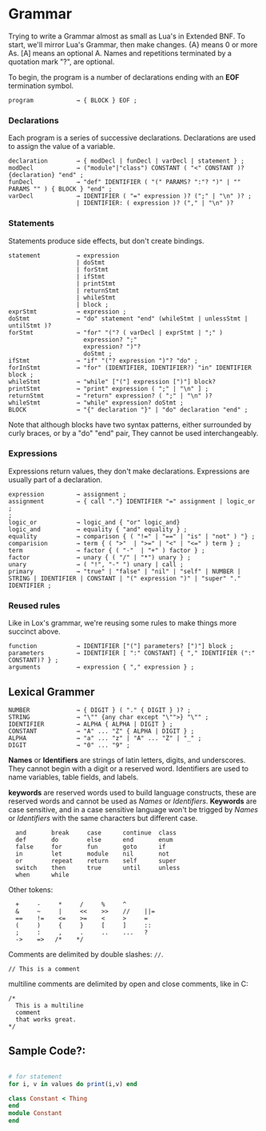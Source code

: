 # Grammar
Trying to write a Grammar almost as small as Lua's in Extended BNF. To start, we'll mirror Lua's Grammar, then make changes. {A} means 0 or more As. [A] means an optional A. Names and repetitions terminated by a quotation mark "?", are optional.

To begin, the program is a number of declarations ending with an **EOF** termination symbol.
```grammar
program            → { BLOCK } EOF ;
```

### Declarations
Each program is a series of successive declarations. Declarations are used to assign the value of a variable.
```grammar
declaration        → { modDecl | funDecl | varDecl | statement } ;
modDecl            → ("module"|"class") CONSTANT ( "<" CONSTANT )? {declaration} "end" ;
funDecl            → "def" IDENTIFIER ( "(" PARAMS? ":"? ")" | "" PARAMS "" ) { BLOCK } "end" ;
varDecl            → IDENTIFIER ( "=" expression )? (";" | "\n" )? ;
                   | IDENTIFIER: ( expression )? ("," | "\n" )?
```

### Statements
Statements produce side effects, but don't create bindings.
```grammar
statement          → expression
                   | doStmt
                   | forStmt
                   | ifStmt
                   | printStmt
                   | returnStmt
                   | whileStmt
                   | block ;
exprStmt           → expression ;
doStmt             → "do" statement "end" (whileStmt | unlessStmt | untilStmt )?
forStmt            → "for" "("? ( varDecl | exprStmt | ";" )
                     expression? ";"
                     expression? ")"?
                     doStmt ;
ifStmt             → "if" "("? expression ")"? "do" ;
forInStmt          → "for" (IDENTIFIER, IDENTIFIER?) "in" IDENTIFIER block ;
whileStmt          → "while" ["("] expression [")"] block?
printStmt          → "print" expression ( ";" | "\n" ] ;
returnStmt         → "return" expression? ( ";" | "\n" )?
whileStmt          → "while" expression? doStmt ;
BLOCK              → "{" declaration "}" | "do" declaration "end" ;
```
Note that although blocks have two syntax patterns, either surrounded by curly braces, or by a "do" "end" pair, They cannot be used interchangeably.

### Expressions
Expressions return values, they don't make declarations. Expressions are usually part of a declaration.

```grammar
expression         → assignment ;
assignment         → { call "."} IDENTIFIER "=" assignment | logic_or ;
;
logic_or           → logic_and { "or" logic_and}
logic_and          → equality { "and" equality } ;
equality           → comparison { ( "!=" | "==" | "is" | "not" ) "} ;
comparision        → term { ( ">"  | ">=" | "<" | "<=" ) term } ;
term               → factor { ( "-"  | "+" ) factor } ;
factor             → unary { ( "/" | "*") unary } ;
unary              → ( "!", "-" ") unary | call ;
primary            → "true" | "false" | "nil" | "self" | NUMBER | STRING | IDENTIFIER | CONSTANT | "(" expression ")" | "super" "." IDENTIFIER ;
```

### Reused rules
Like in Lox's grammar, we're reusing some rules to make things more succinct above.
```grammar
function           → IDENTIFIER ["("] parameters? [")"] block ;
parameters         → IDENTIFIER [ ":" CONSTANT] { "," IDENTIFIER (":" CONSTANT)? } ;
arguments          → expression { "," expression } ;
```

## Lexical Grammer
```grammar
NUMBER             → { DIGIT } ( "." { DIGIT } )? ;
STRING             → "\"" {any char except "\"">} "\"" ;
IDENTIFIER         → ALPHA { ALPHA | DIGIT } ;
CONSTANT           → "A" ... "Z" { ALPHA | DIGIT } ;
ALPHA              → "a" ... "z" | "A" ... "Z" | "_" ;
DIGIT              → "0" ... "9" ;
```
**Names** or **Identifiers** are strings of latin letters, digits, and underscores. They cannot begin with a digit or a reserved word. Identifiers are used to name variables, table fields, and labels.

**keywords** are reserved words used to build language constructs, these are reserved words and cannot be used as *Names* or *Identifiers*. **Keywords** are case sensitive, and in a case sensitive language won't be trigged by *Names* or *Identifiers* with the same characters but different case.
```
  and       break     case      continue  class
  def       do        else      end       enum
  false     for       fun       goto      if
  in        let       module    nil       not
  or        repeat    return    self      super
  switch    then      true      until     unless
  when      while
```

Other tokens:
```
  +     -     *     /     %     ^
  &     ~     |     <<    >>    //    ||=
  ==    !=    <=    >=    <     >     =
  (     )     {     }     [     ]     ::
  ;     :     ,     .     ..    ...   ?
  ->    =>   /*    */
```

Comments are delimited by double slashes: `//`.
```
// This is a comment
```

multiline comments are delimited by open and close comments, like in C:
```
/*
  This is a multiline
  comment
  that works great.
*/
```

## Sample Code?:
```ruby

# for statement
for i, v in values do print(i,v) end

class Constant < Thing
end
module Constant
end
```

